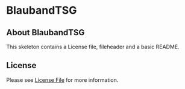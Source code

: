 # BlaubandTSG
## About BlaubandTSG
This skeleton contains a License file, fileheader and a basic README.

## License

Please see [License File](LICENSE) for more information.